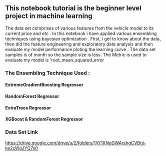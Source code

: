 ## This notebook tutorial is the beginner level project in machine learning

The data set comprises of various features from the vehicle model to its current price and etc . In this notebook i have applied various ensembling techniques using bayesian
optimization . First, i get to know about the data, then did the feature engineering and exploratory data analysis and then evaluate my model performance ploting the learning curve . The data set samples is of month so the sample size is less. The Metric is used to evaluate my model is 'root_mean_squared_error 

### The Ensembling Technique Used :
#### ExtremeGradientBoosting Regressor
#### RandomForest Regressor 
#### ExtraTrees Regressor
#### XGBoost & RandomForest Regressor

### Data Set Link

https://drive.google.com/drive/u/2/folders/1IjY1XNoDWArshgCVBgi-ke2cWgJYQ7s0
